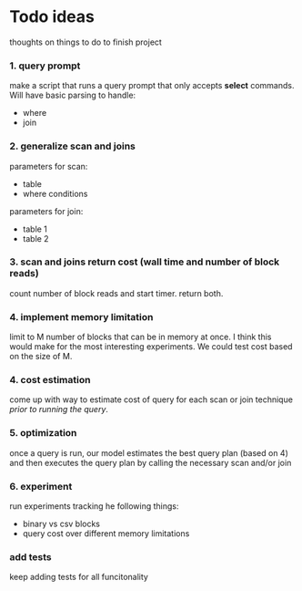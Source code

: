 # Todo ideas
thoughts on things to do to finish project

### 1. query prompt
make a script that runs a query prompt that only accepts **select** commands. Will have basic parsing to handle:
- where
- join

### 2. generalize scan and joins
parameters for scan:
- table
- where conditions

parameters for join:
- table 1
- table 2

### 3. scan and joins return cost (wall time and number of block reads)
count number of block reads and start timer. return both.

### 4. implement memory limitation
limit to M number of blocks that can be in memory at once. I think this would make for the most interesting
experiments. We could test cost based on the size of M.

### 4. cost estimation
come up with way to estimate cost of query for each scan or join technique *prior to
running the query*.

### 5. optimization
once a query is run, our model estimates the best query plan (based on 4) and then
executes the query plan by calling the necessary scan and/or join


### 6. experiment
run experiments tracking he following things:
- binary vs csv blocks
- query cost over different memory limitations

### add tests
keep adding tests for all funcitonality
